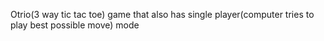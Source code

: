 Otrio(3 way tic tac toe) game that also has single player(computer tries to play best possible move) mode
